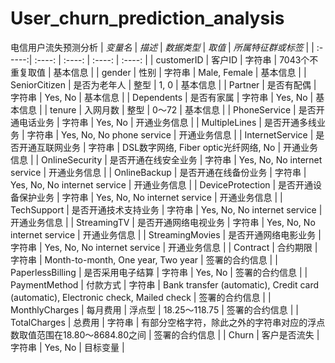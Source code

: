 # User_churn_prediction_analysis
电信用户流失预测分析
| $变量名$ | $描述$ | $数据类型$ | $取值$ | $所属特征群或标签$ |
| :-----:| :----: | :----: | :----: | :----: |
| customerID | 客户ID | 字符串 | 7043个不重复取值 | 基本信息 |
| gender | 性别 | 字符串 | Male, Female | 基本信息 |
| SeniorCitizen | 是否为老年人 | 整型 | 1, 0 | 基本信息 |
| Partner | 是否有配偶 | 字符串 | Yes, No | 基本信息 |
| Dependents | 是否有家属 | 字符串 | Yes, No | 基本信息 |
| tenure | 入网月数 | 整型 | 0～72 | 基本信息 |
| PhoneService | 是否开通电话业务 | 字符串 | Yes, No | 开通业务信息 |
| MultipleLines | 是否开通多线业务 | 字符串 | Yes, No, No phone service | 开通业务信息 |
| InternetService | 是否开通互联网业务 | 字符串 | DSL数字网络, Fiber optic光纤网络, No | 开通业务信息 |
| OnlineSecurity | 是否开通在线安全业务 | 字符串 | Yes, No, No internet service | 开通业务信息 |
| OnlineBackup | 是否开通在线备份业务 | 字符串 | Yes, No, No internet service | 开通业务信息 |
| DeviceProtection | 是否开通设备保护业务 | 字符串 | Yes, No, No internet service | 开通业务信息 |
| TechSupport | 是否开通技术支持业务 | 字符串 | Yes, No, No internet service | 开通业务信息 |
| StreamingTV | 是否开通网络电视业务 | 字符串 | Yes, No, No internet service | 开通业务信息 |
| StreamingMovies | 是否开通网络电影业务 | 字符串 | Yes, No, No internet service | 开通业务信息 |
| Contract | 合约期限 | 字符串 | Month-to-month, One year, Two year | 签署的合约信息 |
| PaperlessBilling | 是否采用电子结算 | 字符串 | Yes, No | 签署的合约信息 |
| PaymentMethod | 付款方式 | 字符串 | Bank transfer (automatic), Credit card (automatic), Electronic check, Mailed check | 签署的合约信息 |
| MonthlyCharges | 每月费用 | 浮点型 | 18.25～118.75 | 签署的合约信息 |
| TotalCharges | 总费用 | 字符串 | 有部分空格字符，除此之外的字符串对应的浮点数取值范围在18.80～8684.80之间 | 签署的合约信息 |
| Churn | 客户是否流失 | 字符串 | Yes, No | 目标变量 |
